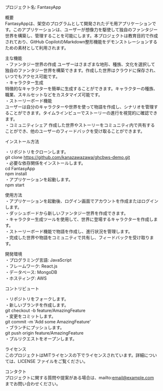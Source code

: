プロジェクト名: FantasyApp  
   
概要     
FantasyAppは、架空のプログラムとして開発されたデモ用アプリケーションです。このアプリケーションは、ユーザーが想像力を駆使して独自のファンタジー世界を構築し、管理することを可能にします。本プロジェクトは教育目的で作成されており、GitHub CopilotのMarkdown整形機能をデモンストレーションするための素材として利用されます。  
   
主な機能  
・ファンタジー世界の作成
   ユーザーはさまざまな地形、種族、文化を選択して独自のファンタジー世界を構築できます。作成した世界はクラウドに保存され、いつでもアクセス可能です。  
・キャラクター生成  
   特徴的なキャラクターを簡単に生成することができます。キャラクターの種族、職業、スキルセットなどをカスタマイズ可能です。  
・ストーリーボード機能    
   ユーザーは自分のキャラクターや世界を使って物語を作成し、シナリオを管理することができます。タイムラインビューでストーリーの進行を視覚的に確認できます。  
・コミュニティシェア
   作成した世界やストーリーをコミュニティ内で共有することができ、他のユーザーのフィードバックを受け取ることができます。  
   
インストール方法  
   
・リポジトリをクローンします。  
   git clone https://github.com/kanazawazawa/ghcbws-demo.git  
・必要な依存関係をインストールします。  
   cd FantasyApp  
   npm install  
・アプリケーションを起動します。  
   npm start  
   
使用方法   
・アプリケーションを起動後、ログイン画面でアカウントを作成またはログインします。  
・ダッシュボードから新しいファンタジー世界を作成できます。  
・キャラクター生成ツールを使用して、世界に登場するキャラクターを作成します。  
・ストーリーボード機能で物語を作成し、進行状況を管理します。  
・完成した世界や物語をコミュニティで共有し、フィードバックを受け取ります。  
   
開発環境  
・プログラミング言語: JavaScript  
・フレームワーク: React.js  
・データベース: MongoDB  
・ホスティング: AWS  
   
コントリビュート  
   
・リポジトリをフォークします。  
・新しいブランチを作成します。  
   git checkout -b feature/AmazingFeature  
・変更をコミットします。  
   git commit -m 'Add some AmazingFeature'  
・ブランチにプッシュします。  
   git push origin feature/AmazingFeature  
・プルリクエストをオープンします。  
   
ライセンス  
このプロジェクトはMITライセンスの下でライセンスされています。詳細については、LICENSE ファイルをご覧ください。  
   
コンタクト  
プロジェクトに関する質問や提案がある場合は、mailto:email@example.com までお問い合わせください。  
  
